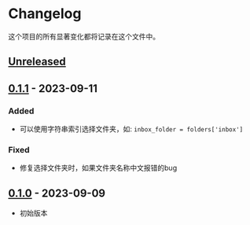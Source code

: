 # Changelog

这个项目的所有显著变化都将记录在这个文件中。

## [Unreleased]

## [0.1.1] - 2023-09-11

### Added

- 可以使用字符串索引选择文件夹，如: `inbox_folder = folders['inbox']`

### Fixed

- 修复选择文件夹时，如果文件夹名称中文报错的bug

## [0.1.0] - 2023-09-09

- 初始版本

[unreleased]: https://github.com/telecomshy/imap-easybox/compare/v0.1.1...master
[0.1.1]: https://github.com/telecomshy/imap-easybox/compare/v0.1.0...v0.1.1
[0.1.0]: https://github.com/telecomshy/imap-easybox/releases/tag/V0.1.0